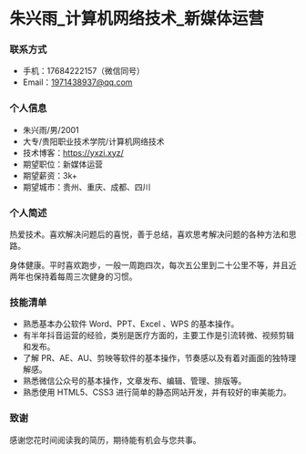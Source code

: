 

# 朱兴雨_计算机网络技术\_新媒体运营

### 联系方式

- 手机：17684222157（微信同号）
- Email：1971438937@qq.com

### 个人信息

 - 朱兴雨/男/2001
 - 大专/贵阳职业技术学院/计算机网络技术
 - 技术博客：https://yxzi.xyz/
 - 期望职位：新媒体运营
 - 期望薪资：3k+
 - 期望城市：贵州、重庆、成都、四川

### 个人简述

热爱技术。喜欢解决问题后的喜悦，善于总结，喜欢思考解决问题的各种方法和思路。

身体健康。平时喜欢跑步，一般一周跑四次，每次五公里到二十公里不等，并且近两年也保持着每周三次健身的习惯。

### 技能清单

- 熟悉基本办公软件 Word、PPT、Excel 、WPS 的基本操作。
- 有半年抖音运营的经验，类别是医疗方面的，主要工作是引流转微、视频剪辑和发布。
- 了解 PR、AE、AU、剪映等软件的基本操作，节奏感以及有着对画面的独特理解感。
- 熟悉微信公众号的基本操作，文章发布、编辑、管理、排版等。
- 熟悉使用 HTML5、CSS3 进行简单的静态网站开发，并有较好的审美能力。

### 致谢
感谢您花时间阅读我的简历，期待能有机会与您共事。